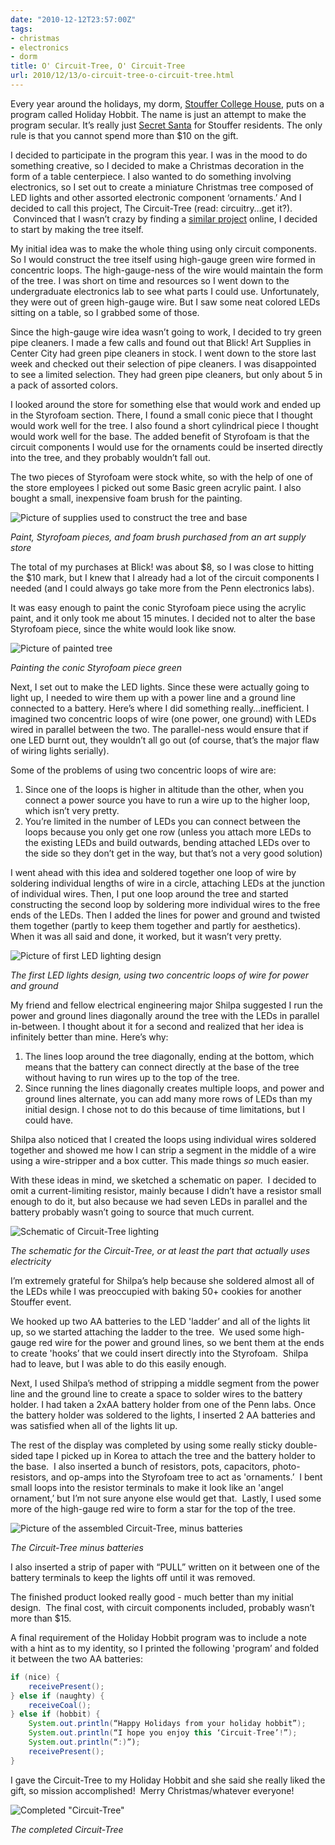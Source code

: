 ```yaml
---
date: "2010-12-12T23:57:00Z"
tags:
- christmas
- electronics
- dorm
title: O' Circuit-Tree, O' Circuit-Tree
url: 2010/12/13/o-circuit-tree-o-circuit-tree.html
---
```


Every year around the holidays, my dorm, [Stouffer College House](http://stouffer.house.upenn.edu/), puts on a program called Holiday Hobbit. The name is just an attempt to make the program secular. It’s really just [Secret Santa](http://en.wikipedia.org/wiki/Secret_Santa) for Stouffer residents. The only rule is that you cannot spend more than $10 on the gift.

I decided to participate in the program this year. I was in the mood to do something creative, so I decided to make a Christmas decoration in the form of a table centerpiece. I also wanted to do something involving electronics, so I set out to create a miniature Christmas tree composed of LED lights and other assorted electronic component ‘ornaments.’ And I decided to call this project, The Circuit-Tree (read: circuitry…get it?).  Convinced that I wasn’t crazy by finding a [similar project](http://www.instructables.com/id/Mini-Christmas-Tree-With-Lights/) online, I decided to start by making the tree itself.

My initial idea was to make the whole thing using only circuit components. So I would construct the tree itself using high-gauge green wire formed in concentric loops. The high-gauge-ness of the wire would maintain the form of the tree. I was short on time and resources so I went down to the undergraduate electronics lab to see what parts I could use. Unfortunately, they were out of green high-gauge wire. But I saw some neat colored LEDs sitting on a table, so I grabbed some of those.

Since the high-gauge wire idea wasn’t going to work, I decided to try green pipe cleaners. I made a few calls and found out that Blick! Art Supplies in Center City had green pipe cleaners in stock. I went down to the store last week and checked out their selection of pipe cleaners. I was disappointed to see a limited selection. They had green pipe cleaners, but only about 5 in a pack of assorted colors.

I looked around the store for something else that would work and ended up in the Styrofoam section. There, I found a small conic piece that I thought would work well for the tree. I also found a short cylindrical piece I thought would work well for the base. The added benefit of Styrofoam is that the circuit components I would use for the ornaments could be inserted directly into the tree, and they probably wouldn’t fall out.

The two pieces of Styrofoam were stock white, so with the help of one of the store employees I picked out some Basic green acrylic paint. I also bought a small, inexpensive foam brush for the painting.

![Picture of supplies used to construct the tree and base](tree-supplies.jpg)

_Paint, Styrofoam pieces, and foam brush purchased from an art supply store_

The total of my purchases at Blick! was about $8, so I was close to hitting the $10 mark, but I knew that I already had a lot of the circuit components I needed (and I could always go take more from the Penn electronics labs).

It was easy enough to paint the conic Styrofoam piece using the acrylic paint, and it only took me about 15 minutes. I decided not to alter the base Styrofoam piece, since the white would look like snow.

![Picture of painted tree](painted-tree.jpg)

_Painting the conic Styrofoam piece green_

Next, I set out to make the LED lights. Since these were actually going to light up, I needed to wire them up with a power line and a ground line connected to a battery. Here’s where I did something really…inefficient. I imagined two concentric loops of wire (one power, one ground) with LEDs wired in parallel between the two. The parallel-ness would ensure that if one LED burnt out, they wouldn’t all go out (of course, that’s the major flaw of wiring lights serially).

Some of the problems of using two concentric loops of wire are:

1. Since one of the loops is higher in altitude than the other, when you connect a power source you have to run a wire up to the higher loop, which isn’t very pretty.
2. You’re limited in the number of LEDs you can connect between the loops because you only get one row (unless you attach more LEDs to the existing LEDs and build outwards, bending attached LEDs over to the side so they don’t get in the way, but that’s not a very good solution)

I went ahead with this idea and soldered together one loop of wire by soldering individual lengths of wire in a circle, attaching LEDs at the junction of individual wires. Then, I put one loop around the tree and started constructing the second loop by soldering more individual wires to the free ends of the LEDs. Then I added the lines for power and ground and twisted them together (partly to keep them together and partly for aesthetics). When it was all said and done, it worked, but it wasn’t very pretty.

![Picture of first LED lighting design](first-tree-lighting-design.jpg)

_The first LED lights design, using two concentric loops of wire for power and ground_

My friend and fellow electrical engineering major Shilpa suggested I run the power and ground lines diagonally around the tree with the LEDs in parallel in-between. I thought about it for a second and realized that her idea is infinitely better than mine. Here’s why:

1. The lines loop around the tree diagonally, ending at the bottom, which means that the battery can connect directly at the base of the tree without having to run wires up to the top of the tree.
2. Since running the lines diagonally creates multiple loops, and power and ground lines alternate, you can add many more rows of LEDs than my initial design. I chose not to do this because of time limitations, but I could have.

Shilpa also noticed that I created the loops using individual wires soldered together and showed me how I can strip a segment in the middle of a wire using a wire-stripper and a box cutter. This made things _so_ much easier.

With these ideas in mind, we sketched a schematic on paper.  I decided to omit a current-limiting resistor, mainly because I didn’t have a resistor small enough to do it, but also because we had seven LEDs in parallel and the battery probably wasn’t going to source that much current.

![Schematic of Circuit-Tree lighting](circuit-tree-schematic.png)

_The schematic for the Circuit-Tree, or at least the part that actually uses electricity_

I’m extremely grateful for Shilpa’s help because she soldered almost all of the LEDs while I was preoccupied with baking 50+ cookies for another Stouffer event.

We hooked up two AA batteries to the LED 'ladder’ and all of the lights lit up, so we started attaching the ladder to the tree.  We used some high-gauge red wire for the power and ground lines, so we bent them at the ends to create 'hooks’ that we could insert directly into the Styrofoam.  Shilpa had to leave, but I was able to do this easily enough.

Next, I used Shilpa’s method of stripping a middle segment from the power line and the ground line to create a space to solder wires to the battery holder. I had taken a 2xAA battery holder from one of the Penn labs. Once the battery holder was soldered to the lights, I inserted 2 AA batteries and was satisfied when all of the lights lit up.

The rest of the display was completed by using some really sticky double-sided tape I picked up in Korea to attach the tree and the battery holder to the base.  I also inserted a bunch of resistors, pots, capacitors, photo-resistors, and op-amps into the Styrofoam tree to act as 'ornaments.’  I bent small loops into the resistor terminals to make it look like an 'angel ornament,’ but I’m not sure anyone else would get that.  Lastly, I used some more of the high-gauge red wire to form a star for the top of the tree.  

![Picture of the assembled Circuit-Tree, minus batteries](assembled-circuit-tree.jpg)

_The Circuit-Tree minus batteries_

I also inserted a strip of paper with “PULL” written on it between one of the battery terminals to keep the lights off until it was removed.  

The finished product looked really good - much better than my initial design.  The final cost, with circuit components included, probably wasn’t more than $15.  

A final requirement of the Holiday Hobbit program was to include a note with a hint as to my identity, so I printed the following 'program’ and folded it between the two AA batteries:

```java
if (nice) {
    receivePresent();
} else if (naughty) {
    receiveCoal();
} else if (hobbit) {
    System.out.println(“Happy Holidays from your holiday hobbit”);
    System.out.println(“I hope you enjoy this ‘Circuit-Tree’!”);
    System.out.println(“:)”);
    receivePresent();
}
```

I gave the Circuit-Tree to my Holiday Hobbit and she said she really liked the gift, so mission accomplished!  Merry Christmas/whatever everyone!

![Completed "Circuit-Tree"](featured.jpg)

_The completed Circuit-Tree_
